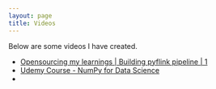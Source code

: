 ```yaml
---
layout: page
title: Videos
---
```


<p class="message">
  Below are some videos I have created.
</p>

<ul>
    <li>
        <a href="https://www.youtube.com/watch?v=n9wG-E7hjFg&ab_channel=Jarusv" target="_blank">
        Opensourcing my learnings | Building pyflink pipeline | 1
        </a>
    </li>
    <li>
        <a href="https://www.udemy.com/course/numpyfords/" target="_blank">
        Udemy Course - NumPy for Data Science
        </a>
    </li>
    <li>
    </li>
</ul>
